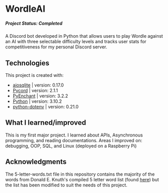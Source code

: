 # WordleAI
##### Project Status: Completed
A Discord bot developed in Python that allows users to play Wordle against an AI with three selectable difficulty levels and tracks user stats for competitiveness for my personal Discord server.

## Technologies
This project is created with:
* [aiosqlite](https://pypi.org/project/aiosqlite/) | version: 0.17.0
* [Pycord](https://pypi.org/project/py-cord/2.1.1/) | version: 2.1.1
* [PyEnchant](https://pypi.org/project/pyenchant/) | version: 3.2.2
* [Python](https://www.python.org/downloads/) | version: 3.10.2
* [python-dotenv](https://pypi.org/project/python-dotenv/) | version: 0.21.0

## What I learned/improved
This is my first major project. I learned about APIs, Asynchronous programming, and reading documentations. Areas I improved on: debugging, OOP, SQL, and Linux (deployed on a Raspberry Pi)

## Acknowledgments
The 5-letter-words.txt file in this repository contains the majority of the words from Donald E. Knuth's compiled 5 letter word list (found [here](https://www-cs-faculty.stanford.edu/~knuth/sgb.html)) but the list has been modified to suit the needs of this project.

